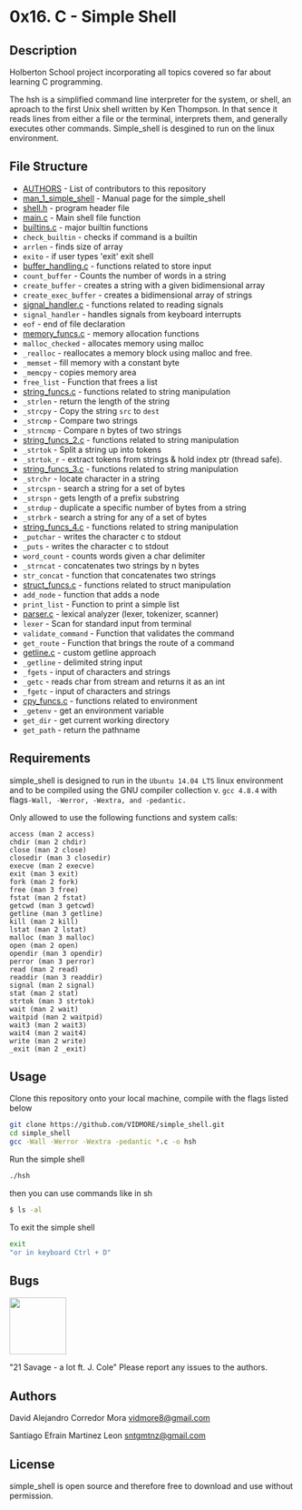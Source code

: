 # 0x16. C - Simple Shell

## Description
Holberton School project incorporating all topics covered so far about learning C programming.

The hsh is a simplified command line interpreter for the system, or shell, an aproach to the first Unix shell written by Ken Thompson. In that sence it reads lines from either a file or the terminal, interprets them, and generally executes other commands. Simple_shell is desgined to run on the linux environment.

## File Structure
* [AUTHORS](AUTHORS) - List of contributors to this repository
* [man_1_simple_shell](man_1_simple_shell) - Manual page for the simple_shell
* [shell.h](shell.h) - program header file
* [main.c](main.c) - Main shell file function
* [builtins.c](builtins.c) - major builtin functions
* `check_builtin` - checks if command is a builtin
* `arrlen` - finds size of array
* `exito` - if user types 'exit' exit shell
* [buffer_handling.c](buffer_handling.c) - functions related to store input
* `count_buffer` - Counts the number of words in a string
* `create_buffer` - creates a string with a given bidimensional array
* `create_exec_buffer` - creates a bidimensional array of strings
* [signal_handler.c](signal_handler.c) - functions related to reading signals
* `signal_handler` - handles signals from keyboard interrupts
* `eof` - end of file declaration
* [memory_funcs.c](memory_funcs.c) - memory allocation functions
* `malloc_checked` - allocates memory using malloc
* `_realloc` - reallocates a memory block using malloc and free.
* `_memset` - fill memory with a constant byte
* `_memcpy` - copies memory area
* `free_list` - Function that frees a list
* [string_funcs.c](string_funcs.c) - functions related to string manipulation
* `_strlen` - return the length of the string
* `_strcpy` - Copy the string `src` to `dest`
* `_strcmp` - Compare two strings
* `_strncmp` - Compare n bytes of two strings
* [string_funcs_2.c](string_funcs.c) - functions related to string manipulation
* `_strtok` - Split a string up into tokens
* `_strtok_r` - extract tokens from strings & hold index ptr (thread safe).
* [string_funcs_3.c](string_funcs.c) - functions related to string manipulation
* `_strchr` - locate character in a string
* `_strcspn` - search a string for a set of bytes
* `_strspn` - gets length of a prefix substring
* `_strdup` - duplicate a specific number of bytes from a string
* `_strbrk` - search a string for any of a set of bytes
* [string_funcs_4.c](string_funcs.c) - functions related to string manipulation
* `_putchar` - writes the character c to stdout
* `_puts` - writes the character c to stdout
* `word_count` - counts words given a char delimiter
* `_strncat` - concatenates two strings by n bytes
* `str_concat` - function that concatenates two strings
* [struct_funcs.c](struct_funcs.c) - functions related to struct manipulation
* `add_node` - function that adds a node
* `print_list` - Function to print a simple list
* [parser.c](parser.c) - lexical analyzer (lexer, tokenizer, scanner)
* `lexer` - Scan for standard input from terminal
* `validate_command` - Function that validates the command
* `get_route` - Function that brings the route of a command
* [getline.c](getline.c) - custom getline approach
* `_getline` - delimited string input
* `_fgets` - input of characters and strings
* `_getc` - reads char from stream and returns it as an int
* `_fgetc` - input of characters and strings
* [cpy_funcs.c](cpy_funcs.c) - functions related to environment
* `_getenv` - get an environment variable
* `get_dir` - get current working directory
* `get_path` - return the pathname

## Requirements
simple_shell is designed to run in the `Ubuntu 14.04 LTS` linux environment and to be compiled using the GNU compiler collection v. `gcc 4.8.4` with flags`-Wall, -Werror, -Wextra, and -pedantic.`

Only allowed to use the following functions and system calls:
```
access (man 2 access)
chdir (man 2 chdir)
close (man 2 close)
closedir (man 3 closedir)
execve (man 2 execve)
exit (man 3 exit)
fork (man 2 fork)
free (man 3 free)
fstat (man 2 fstat)
getcwd (man 3 getcwd)
getline (man 3 getline)
kill (man 2 kill)
lstat (man 2 lstat)
malloc (man 3 malloc)
open (man 2 open)
opendir (man 3 opendir)
perror (man 3 perror)
read (man 2 read)
readdir (man 3 readdir)
signal (man 2 signal)
stat (man 2 stat)
strtok (man 3 strtok)
wait (man 2 wait)
waitpid (man 2 waitpid)
wait3 (man 2 wait3)
wait4 (man 2 wait4)
write (man 2 write)
_exit (man 2 _exit)
```
## Usage
Clone this repository onto your local machine, compile with the flags listed below
```sh
git clone https://github.com/VIDMORE/simple_shell.git
cd simple_shell
gcc -Wall -Werror -Wextra -pedantic *.c -o hsh
```
Run the simple shell
```sh
./hsh
```
then you can use commands like in sh
```sh
$ ls -al
```
To exit the simple shell
```sh
exit
"or in keyboard Ctrl + D"
```
## Bugs
<img src="https://media.breitbart.com/media/2019/06/AP_060502025509-640x480.jpg" align="middle" width="100" height="100">

"21 Savage - a lot ft. J. Cole"
Please report any issues to the authors.
## Authors
David Alejandro Corredor Mora <vidmore8@gmail.com>

Santiago Efrain Martinez Leon <sntgmtnz@gmail.com>
## License
simple_shell is open source and therefore free to download and use without permission.
